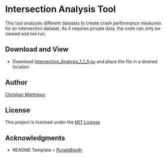 # Intersection Analysis Tool

This tool analyzes different datasets to create crash performance measures for an intersection dataset. As it requires private data, the code can only be viewed and not run.


## Download and View

* Download [Intersection_Analysis_1_1_0.py](Intersection_Analysis_1_1_0.py) and place the file in a desired location


## Author

[Christian Matthews](https://github.com/csmatthews)

## License

This project is licensed under the [MIT License](LICENSE.md)

## Acknowledgments

* README Template = [PurpleBooth](https://github.com/PurpleBooth)

